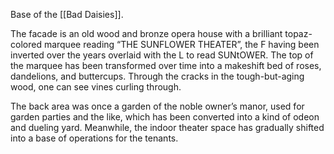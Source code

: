 Base of the [[Bad Daisies]].

The facade is an old wood and bronze opera house with a brilliant topaz-colored marquee reading “THE SUNFLOWER THEATER”, the F having been inverted over the years overlaid with the L to read SUNtOWER. The top of the marquee has been transformed over time into a makeshift bed of roses, dandelions, and buttercups. Through the cracks in the tough-but-aging wood, one can see vines curling through.

The back area was once a garden of the noble owner’s manor, used for garden parties and the like, which has been converted into a kind of odeon and dueling yard. Meanwhile, the indoor theater space has gradually shifted into a base of operations for the tenants.